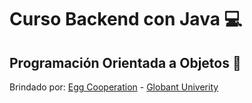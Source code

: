 # Curso Backend con Java :computer:
## Programación Orientada a Objetos :abacus:

Brindado por:
[Egg Cooperation](https://egg.live/) - 
[Globant Univerity](https://university.globant.com/)
